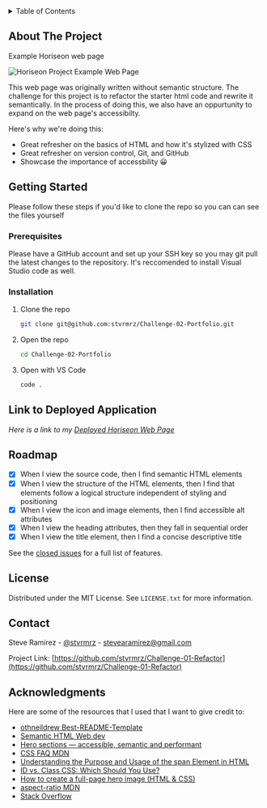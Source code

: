 <!-- TABLE OF CONTENTS -->
<details>
  <summary>Table of Contents</summary>
  <ol>
    <li>
      <a href="#about-the-project">About The Project</a>
    </li>
    <li>
      <a href="#getting-started">Getting Started</a>
      <ul>
        <li><a href="#prerequisites">Prerequisites</a></li>
        <li><a href="#installation">Installation</a></li>
      </ul>
    </li>
    <li><a href="#link-to-deployed-application">Link to Deployed Appllication</a></li>
    <li><a href="#license">License</a></li>
    <li><a href="#contact">Contact</a></li>
    <li><a href="#acknowledgments">Acknowledgments</a></li>
  </ol>
</details>

<!-- ABOUT THE PROJECT -->
## About The Project
Example Horiseon web page

![Horiseon Project Example Web Page](/assets/images/02-advanced-css-homework-demo.gif)


This web page was originally written without semantic structure. The challenge for this project is to refactor the starter html
code and rewrite it semantically. In the process of doing this, we also have an oppurtunity to expand on the web page's accessibilty. 

Here's why we're doing this:
* Great refresher on the basics of HTML and how it's stylized with CSS
* Great refresher on version control, Git, and GitHub
* Showcase the importance of accessbility 😀


<!-- GETTING STARTED -->
## Getting Started

Please follow these steps if you'd like to clone the repo so you can can see the files yourself

### Prerequisites

Please have a GitHub account and set up your SSH key so you may git pull the latest changes to the repository. It's
reccomended to install Visual Studio code as well.

### Installation

1. Clone the repo
   ```sh
   git clone git@github.com:stvrmrz/Challenge-02-Portfolio.git
   ```
3. Open the repo 
   ```sh
   cd Challenge-02-Portfolio
   ```
4. Open with VS Code
   ```sh
   code .
   ```

<!-- USAGE EXAMPLES -->
## Link to Deployed Application

_Here is a link to my [Deployed Horiseon Web Page](https://stvrmrz.github.io/Challenge-02-Portfolio/)_

<!-- ROADMAP -->
## Roadmap

- [x] When I view the source code, then I find semantic HTML elements
- [x] When I view the structure of the HTML elements, then I find that elements follow a logical structure independent of styling and positioning
- [x] When I view the icon and image elements, then I find accessible alt attributes
- [x] When I view the heading attributes, then they fall in sequential order
- [x] When I view the title element, then I find a concise descriptive title

See the [closed issues](https://github.com/stvrmrz/Challenge-01-Refactor/issues?q=is%3Aissue+is%3Aclosed) for a full list of features.

<!-- LICENSE -->
## License

Distributed under the MIT License. See `LICENSE.txt` for more information.

<!-- CONTACT -->
## Contact

Steve Ramirez - [@stvrmrz](https://twitter.com/stvrmrz) - stevearamirez@gmail.com

Project Link: [https://github.com/stvrmrz/Challenge-01-Refactor](https://github.com/stvrmrz/Challenge-01-Refactor)

<!-- ACKNOWLEDGMENTS -->
## Acknowledgments

Here are some of the resources that I used that I want to give credit to:

* [othneildrew Best-README-Template](https://github.com/othneildrew/Best-README-Template)
* [Semantic HTML Web.dev ](https://web.dev/learn/html/semantic-html)
* [Hero sections — accessible, semantic and performant](https://medium.com/@matt.dawkins/hero-sections-accessible-semantic-and-performant-c04502e16f40)
* [CSS FAQ MDN](https://developer.mozilla.org/en-US/docs/Learn/CSS/Howto/CSS_FAQ)
* [Understanding the Purpose and Usage of the span Element in HTML](https://www.bloomtech.com/programming-questions/what-is-span-in-html#:~:text=The%20element%20is%20often,or%20semantics%20of%20the%20document.)
* [ID vs. Class CSS: Which Should You Use?](https://www.bestcolleges.com/bootcamps/guides/css-class-vs-id/#:~:text=What%20Is%20Class%3F,They%20are%20not%20unique.)
* [How to create a full-page hero image (HTML & CSS)](https://codetheweb.blog/fullscreen-image-hero/)
* [aspect-ratio MDN](https://developer.mozilla.org/en-US/docs/Web/CSS/aspect-ratio)
* [Stack Overflow](https://stackoverflow.com/questions/43388041/why-is-there-a-few-pixels-of-white-space-margin-at-the-bottom-of-position-absolu)